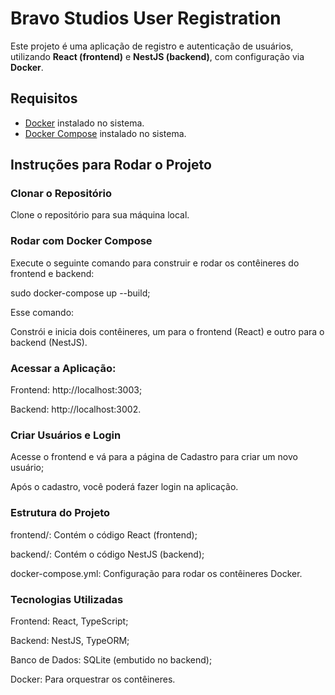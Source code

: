 # Bravo Studios User Registration

Este projeto é uma aplicação de registro e autenticação de usuários, utilizando **React (frontend)** e **NestJS (backend)**, com configuração via **Docker**.

## **Requisitos**

- [Docker](https://www.docker.com/) instalado no sistema.
- [Docker Compose](https://docs.docker.com/compose/) instalado no sistema.

## **Instruções para Rodar o Projeto**

### **Clonar o Repositório**

Clone o repositório para sua máquina local.

### **Rodar com Docker Compose**

Execute o seguinte comando para construir e rodar os contêineres do frontend e backend:

sudo docker-compose up --build;

Esse comando:

Constrói e inicia dois contêineres, um para o frontend (React) e outro para o backend (NestJS).

### **Acessar a Aplicação:**

Frontend: http://localhost:3003;

Backend: http://localhost:3002.

### **Criar Usuários e Login**

Acesse o frontend e vá para a página de Cadastro para criar um novo usuário;

Após o cadastro, você poderá fazer login na aplicação.

### **Estrutura do Projeto**

frontend/: Contém o código React (frontend);

backend/: Contém o código NestJS (backend);

docker-compose.yml: Configuração para rodar os contêineres Docker.

### **Tecnologias Utilizadas**

Frontend: React, TypeScript;

Backend: NestJS, TypeORM;

Banco de Dados: SQLite (embutido no backend);

Docker: Para orquestrar os contêineres.
